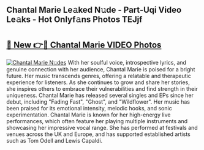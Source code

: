 ## Chantal Marie Le𝚊ked N𝚞de - Part-Uqi Video Le𝚊ks - Hot Onlyf𝚊ns Photos TEJjf

# <h2><a href="http://ab24666.deff.icu/?id=Chantal+Marie">🔗 New 👉🔴 Chantal Marie VIDEO Photos</a></h2>

[![Chantal Marie N𝚞des](https://i.imgur.com/rIISA9y.gif)](http://ab24666.deff.icu/?id=Chantal+Marie)
With her soulful voice, introspective lyrics, and genuine connection with her audience, Chantal Marie is poised for a bright future. Her music transcends genres, offering a relatable and therapeutic experience for listeners. As she continues to grow and share her stories, she inspires others to embrace their vulnerabilities and find strength in their uniqueness. Chantal Marie has released several singles and EPs since her debut, including "Fading Fast", "Ghost", and "Wildflower". Her music has been praised for its emotional intensity, melodic hooks, and sonic experimentation. Chantal Marie is known for her high-energy live performances, which often feature her playing multiple instruments and showcasing her impressive vocal range. She has performed at festivals and venues across the UK and Europe, and has supported established artists such as Tom Odell and Lewis Capaldi.

